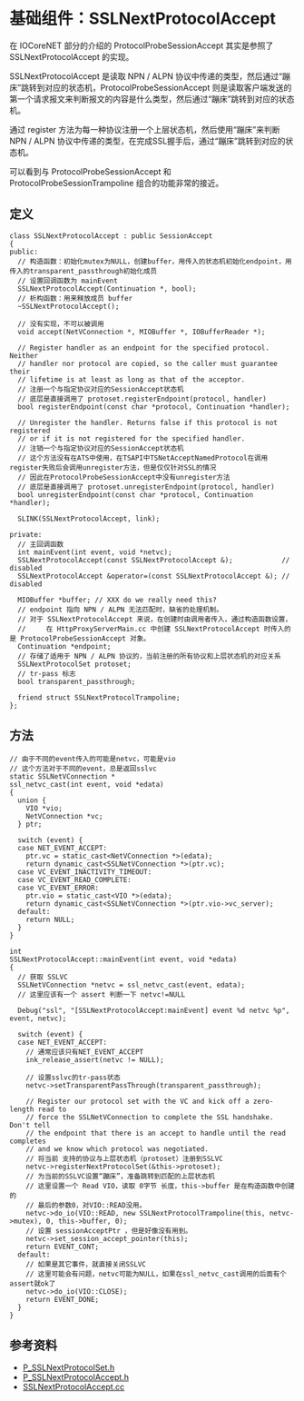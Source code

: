 # 基础组件：SSLNextProtocolAccept

在 IOCoreNET 部分的介绍的 ProtocolProbeSessionAccept 其实是参照了 SSLNextProtocolAccept 的实现。

SSLNextProtocolAccept 是读取 NPN / ALPN 协议中传递的类型，然后通过“蹦床”跳转到对应的状态机，ProtocolProbeSessionAccept 则是读取客户端发送的第一个请求报文来判断报文的内容是什么类型，然后通过“蹦床”跳转到对应的状态机。

通过 register 方法为每一种协议注册一个上层状态机，然后使用“蹦床”来判断 NPN / ALPN 协议中传递的类型，在完成SSL握手后，通过“蹦床”跳转到对应的状态机。

可以看到与 ProtocolProbeSessionAccept 和 ProtocolProbeSessionTrampoline 组合的功能非常的接近。

## 定义

```
class SSLNextProtocolAccept : public SessionAccept
{
public:
  // 构造函数：初始化mutex为NULL，创建buffer，用传入的状态机初始化endpoint，用传入的transparent_passthrough初始化成员
  // 设置回调函数为 mainEvent
  SSLNextProtocolAccept(Continuation *, bool);
  // 析构函数：用来释放成员 buffer
  ~SSLNextProtocolAccept();

  // 没有实现，不可以被调用
  void accept(NetVConnection *, MIOBuffer *, IOBufferReader *);

  // Register handler as an endpoint for the specified protocol. Neither
  // handler nor protocol are copied, so the caller must guarantee their
  // lifetime is at least as long as that of the acceptor.
  // 注册一个与指定协议对应的SessionAccept状态机
  // 底层是直接调用了 protoset.registerEndpoint(protocol, handler)
  bool registerEndpoint(const char *protocol, Continuation *handler);

  // Unregister the handler. Returns false if this protocol is not registered
  // or if it is not registered for the specified handler.
  // 注销一个与指定协议对应的SessionAccept状态机
  // 这个方法没有在ATS中使用，在TSAPI中TSNetAcceptNamedProtocol在调用register失败后会调用unregister方法，但是仅仅针对SSL的情况
  // 因此在ProtocolProbeSessionAccept中没有unregister方法
  // 底层是直接调用了 protoset.unregisterEndpoint(protocol, handler)
  bool unregisterEndpoint(const char *protocol, Continuation *handler);

  SLINK(SSLNextProtocolAccept, link);

private:
  // 主回调函数
  int mainEvent(int event, void *netvc);
  SSLNextProtocolAccept(const SSLNextProtocolAccept &);            // disabled
  SSLNextProtocolAccept &operator=(const SSLNextProtocolAccept &); // disabled

  MIOBuffer *buffer; // XXX do we really need this?
  // endpoint 指向 NPN / ALPN 无法匹配时，缺省的处理机制。
  // 对于 SSLNextProtocolAccept 来说，在创建时由调用者传入，通过构造函数设置，
  //     在 HttpProxyServerMain.cc 中创建 SSLNextProtocolAccept 时传入的是 ProtocolProbeSessionAccept 对象。
  Continuation *endpoint;
  // 存储了适用于 NPN / ALPN 协议的，当前注册的所有协议和上层状态机的对应关系
  SSLNextProtocolSet protoset;
  // tr-pass 标志
  bool transparent_passthrough;

  friend struct SSLNextProtocolTrampoline;
};
```

## 方法

```
// 由于不同的event传入的可能是netvc，可能是vio
// 这个方法对于不同的event，总是返回sslvc
static SSLNetVConnection *
ssl_netvc_cast(int event, void *edata)
{
  union {
    VIO *vio;
    NetVConnection *vc;
  } ptr;

  switch (event) {
  case NET_EVENT_ACCEPT:
    ptr.vc = static_cast<NetVConnection *>(edata);
    return dynamic_cast<SSLNetVConnection *>(ptr.vc);
  case VC_EVENT_INACTIVITY_TIMEOUT:
  case VC_EVENT_READ_COMPLETE:
  case VC_EVENT_ERROR:
    ptr.vio = static_cast<VIO *>(edata);
    return dynamic_cast<SSLNetVConnection *>(ptr.vio->vc_server);
  default:
    return NULL;
  }
}

int
SSLNextProtocolAccept::mainEvent(int event, void *edata)
{
  // 获取 SSLVC
  SSLNetVConnection *netvc = ssl_netvc_cast(event, edata);
  // 这里应该有一个 assert 判断一下 netvc!=NULL

  Debug("ssl", "[SSLNextProtocolAccept:mainEvent] event %d netvc %p", event, netvc);

  switch (event) {
  case NET_EVENT_ACCEPT:
    // 通常应该只有NET_EVENT_ACCEPT
    ink_release_assert(netvc != NULL);

    // 设置sslvc的tr-pass状态
    netvc->setTransparentPassThrough(transparent_passthrough);

    // Register our protocol set with the VC and kick off a zero-length read to
    // force the SSLNetVConnection to complete the SSL handshake. Don't tell
    // the endpoint that there is an accept to handle until the read completes
    // and we know which protocol was negotiated.
    // 将当前 支持的协议与上层状态机（protoset）注册到SSLVC
    netvc->registerNextProtocolSet(&this->protoset);
    // 为当前的SSLVC设置“蹦床”，准备跳转到匹配的上层状态机
    // 这里设置一个 Read VIO，读取 0字节 长度，this->buffer 是在构造函数中创建的
    // 最后的参数0，对VIO::READ没用。
    netvc->do_io(VIO::READ, new SSLNextProtocolTrampoline(this, netvc->mutex), 0, this->buffer, 0);
    // 设置 sessionAcceptPtr ，但是好像没有用到。
    netvc->set_session_accept_pointer(this);
    return EVENT_CONT;
  default:
    // 如果是其它事件，就直接关闭SSLVC
    // 这里可能会有问题，netvc可能为NULL，如果在ssl_netvc_cast调用的后面有个assert就ok了
    netvc->do_io(VIO::CLOSE);
    return EVENT_DONE;
  }
}
```

## 参考资料

- [P_SSLNextProtocolSet.h](https://github.com/apache/trafficserver/tree/master/iocore/net/P_SSLNextProtocolSet.h)
- [P_SSLNextProtocolAccept.h](http://github.com/apache/trafficserver/tree/master/iocore/net/P_SSLNextProtocolAccept.h)
- [SSLNextProtocolAccept.cc](http://github.com/apache/trafficserver/tree/master/iocore/net/SSLNextProtocolAccept.cc)

